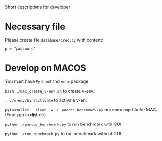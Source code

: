 Short descriptions for developer

# Necessary file
Please create file `database/cred.py` with content:
```
p = "password"
```

# Develop on MACOS
You must have `Python3` and `venv` package.

`bash ./mac_create_v-env.sh` to create v-env.

`. ./v-env/bin/activate` to activate v-en.

`pyinstaller --clean -w -F pandas_benchmark.py` to create app file for MAC.
    (Find app in **dist** dir)

`python ./pandas_benchmark.py` to run benchmark with GUI

`python ./run_benchmark.py` to run benchmark without GUI
